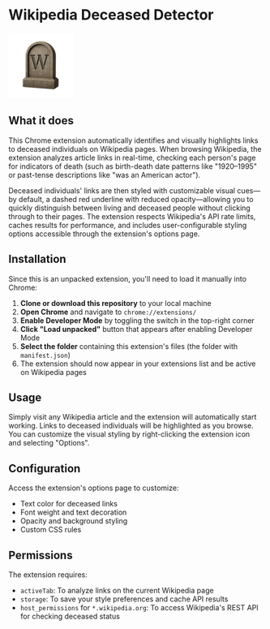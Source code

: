 # Wikipedia Deceased Detector

![Wikipedia Deceased Detector](wiki-deceased.png)

## What it does

This Chrome extension automatically identifies and visually highlights links to deceased individuals on Wikipedia pages. When browsing Wikipedia, the extension analyzes article links in real-time, checking each person's page for indicators of death (such as birth-death date patterns like "1920–1995" or past-tense descriptions like "was an American actor"). 

Deceased individuals' links are then styled with customizable visual cues—by default, a dashed red underline with reduced opacity—allowing you to quickly distinguish between living and deceased people without clicking through to their pages. The extension respects Wikipedia's API rate limits, caches results for performance, and includes user-configurable styling options accessible through the extension's options page.

## Installation

Since this is an unpacked extension, you'll need to load it manually into Chrome:

1. **Clone or download this repository** to your local machine
2. **Open Chrome** and navigate to `chrome://extensions/`
3. **Enable Developer Mode** by toggling the switch in the top-right corner
4. **Click "Load unpacked"** button that appears after enabling Developer Mode
5. **Select the folder** containing this extension's files (the folder with `manifest.json`)
6. The extension should now appear in your extensions list and be active on Wikipedia pages

## Usage

Simply visit any Wikipedia article and the extension will automatically start working. Links to deceased individuals will be highlighted as you browse. You can customize the visual styling by right-clicking the extension icon and selecting "Options".

## Configuration

Access the extension's options page to customize:
- Text color for deceased links
- Font weight and text decoration
- Opacity and background styling
- Custom CSS rules

## Permissions

The extension requires:
- `activeTab`: To analyze links on the current Wikipedia page
- `storage`: To save your style preferences and cache API results
- `host_permissions` for `*.wikipedia.org`: To access Wikipedia's REST API for checking deceased status
